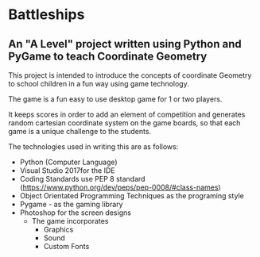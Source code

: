 # Battleships

## An "A Level" project written using Python and PyGame to teach Coordinate Geometry

This project is intended to introduce the concepts of coordinate Geometry to school children in a fun way using
game technology.

The game is a fun easy to use desktop game for 1 or two players.

It keeps scores in order to add an element of competition and generates random cartesian coordinate system on the 
game boards, so that each game is a unique challenge to the students.

The technologies used in writing this are as follows:
- Python (Computer Language)
- Visual Studio 2017for the IDE
- Coding Standards use PEP 8 standard (https://www.python.org/dev/peps/pep-0008/#class-names)
- Object Orientated Programming Techniques as the programing style 
- Pygame - as the gaming library
- Photoshop for the screen designs
  - The game incorporates 
    - Graphics
    - Sound
    - Custom Fonts
